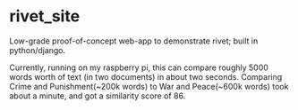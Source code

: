 # rivet_site
Low-grade proof-of-concept web-app to demonstrate rivet; built in python/django.

Currently, running on my raspberry pi, this can compare roughly 5000 words worth of text (in two documents) in about two seconds. Comparing Crime and Punishment(~200k words) to War and Peace(~600k words) took about a minute, and got a similarity score of 86.


